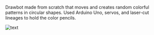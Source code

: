 Drawbot made from scratch that moves and creates random colorful patterns in circular shapes. Used Arduino Uno, servos, and laser-cut lineages to hold the color pencils.

![text](drawbot2/desktop.gif)
